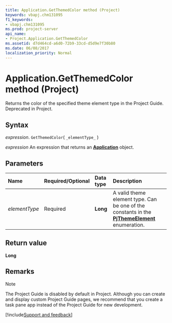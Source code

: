 ```yaml
---
title: Application.GetThemedColor method (Project)
keywords: vbapj.chm131095
f1_keywords:
- vbapj.chm131095
ms.prod: project-server
api_name:
- Project.Application.GetThemedColor
ms.assetid: d7d464cd-a6d0-72b9-33cd-d5d9e7f30b80
ms.date: 06/08/2017
localization_priority: Normal
---
```



# Application.GetThemedColor method (Project)

Returns the color of the specified theme element type in the Project Guide. Deprecated in Project.


## Syntax

_expression_. `GetThemedColor`( `_elementType_` )

 _expression_ An expression that returns an **[Application](Project.Application.md)** object.


## Parameters



|Name|Required/Optional|Data type|Description|
|:-----|:-----|:-----|:-----|
| _elementType_|Required|**Long**|A valid theme element type. Can be one of the constants in the  **[PjThemeElement](Project.PjThemeElement.md)** enumeration.|

## Return value

 **Long**


## Remarks


> [!NOTE] 
> The Project Guide is disabled by default in Project. Although you can create and display custom Project Guide pages, we recommend that you create a task pane app instead of the Project Guide for new development.

[!include[Support and feedback](~/includes/feedback-boilerplate.md)]